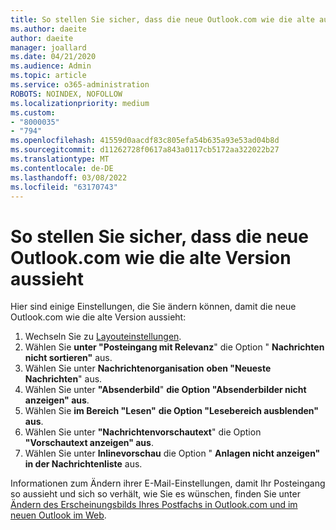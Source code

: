 ```yaml
---
title: So stellen Sie sicher, dass die neue Outlook.com wie die alte aussieht
ms.author: daeite
author: daeite
manager: joallard
ms.date: 04/21/2020
ms.audience: Admin
ms.topic: article
ms.service: o365-administration
ROBOTS: NOINDEX, NOFOLLOW
ms.localizationpriority: medium
ms.custom:
- "8000035"
- "794"
ms.openlocfilehash: 41559d0aacdf83c805efa54b635a93e53ad04b8d
ms.sourcegitcommit: d11262728f0617a843a0117cb5172aa322022b27
ms.translationtype: MT
ms.contentlocale: de-DE
ms.lasthandoff: 03/08/2022
ms.locfileid: "63170743"
---
```

# <a name="how-to-make-the-new-outlookcom-look-like-the-old-version"></a>So stellen Sie sicher, dass die neue Outlook.com wie die alte Version aussieht

Hier sind einige Einstellungen, die Sie ändern können, damit die neue Outlook.com wie die alte Version aussieht:

1. Wechseln Sie zu [Layouteinstellungen](https://outlook.live.com/mail/options/mail/layout).
1. Wählen Sie **unter "Posteingang mit Relevanz**" die Option " **Nachrichten nicht sortieren"** aus.
1. Wählen Sie unter **Nachrichtenorganisation** **oben "Neueste Nachrichten**" aus.
1. Wählen Sie unter **"Absenderbild**" **die Option "Absenderbilder nicht anzeigen" aus**.
1. Wählen Sie **im Bereich "Lesen"** **die Option "Lesebereich ausblenden" aus**.
1. Wählen Sie unter **"Nachrichtenvorschautext**" die Option **"Vorschautext anzeigen" aus**.
1. Wählen Sie unter **Inlinevorschau** die Option " **Anlagen nicht anzeigen" in der Nachrichtenliste** aus.

Informationen zum Ändern ihrer E-Mail-Einstellungen, damit Ihr Posteingang so aussieht und sich so verhält, wie Sie es wünschen, finden Sie unter [Ändern des Erscheinungsbilds Ihres Postfachs in Outlook.com und im neuen Outlook im Web](https://support.office.com/article/b41c2ecb-f23c-42b3-b7f8-659646d5e58c?wt.mc_id=Office_Outlook_com_Alchemy).